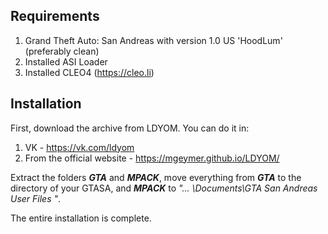 ## Requirements
1. Grand Theft Auto: San Andreas with version 1.0 US 'HoodLum' (preferably clean)
2. Installed ASI Loader
3. Installed CLEO4 (https://cleo.li)

## Installation
First, download the archive from LDYOM. You can do it in:

1. VK - https://vk.com/ldyom
2. From the official website - https://mgeymer.github.io/LDYOM/

Extract the folders ***GTA*** and ***MPACK***, move everything from ***GTA*** to the directory of your GTASA, and ***MPACK*** to *"... \Documents\GTA San Andreas User Files "*.

The entire installation is complete.